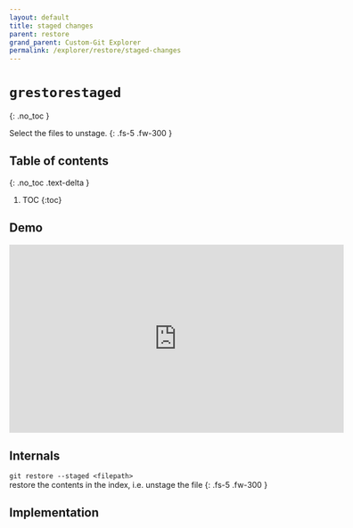 ```yaml
---
layout: default
title: staged changes
parent: restore
grand_parent: Custom-Git Explorer
permalink: /explorer/restore/staged-changes
---
```


# `grestorestaged`
{: .no_toc }

Select the files to unstage.
{: .fs-5 .fw-300 }

## Table of contents
{: .no_toc .text-delta }

1. TOC
{:toc}

## <i class="fas fa-video"></i> Demo
<iframe width="600" height="337.5" src="https://www.youtube.com/embed/StaPAVXnAm0?start=166&end=186&controls=0&modestbranding=1&disablekb=1&autohide=1&rel=0&fs=1&iv_load_policy=3&widget_referrer=https://custom-git.io" title="gadd demo" frameborder="0" allow="clipboard-write; encrypted-media; gyroscope; picture-in-picture" allowfullscreen></iframe>

## <i class="fas fa-file-alt"></i> Internals
`git restore --staged <filepath>`
<br>restore the contents in the index, i.e. unstage the file <a href="https://git-scm.com/docs/git-restore#_description" target="_blank"><i class="fas fa-external-link-alt"></i></a>
{: .fs-5 .fw-300 }

## <i class="fas fa-code"></i> Implementation
<script src="https://emgithub.com/embed.js?target=https%3A%2F%2Fgithub.com%2Fcustom-git%2Fcustom-git-bash%2Fblob%2Fmain%2Fcmd%2Fgrestorestaged&style=github&showBorder=on&showFileMeta=on&showCopy=on"></script>
